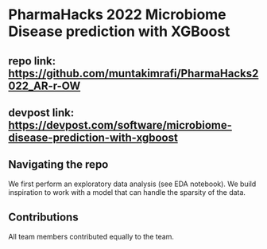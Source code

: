 # PharmaHacks 2022 Microbiome Disease prediction with XGBoost

## __repo link__: https://github.com/muntakimrafi/PharmaHacks2022_AR-r-OW

## __devpost link__: https://devpost.com/software/microbiome-disease-prediction-with-xgboost

## Navigating the repo

We first perform an exploratory data analysis (see EDA notebook). We build inspiration to work with a model that can handle the sparsity of the data. 

## Contributions

All team members contributed equally to the team.
